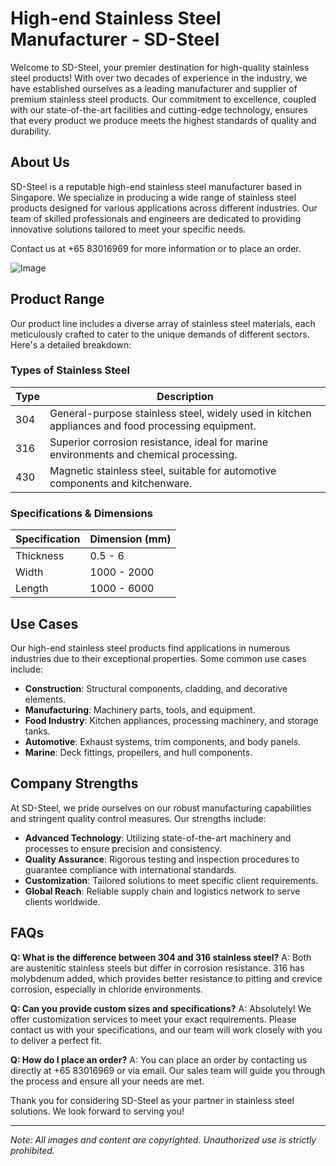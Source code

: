 # High-end Stainless Steel Manufacturer - SD-Steel

Welcome to SD-Steel, your premier destination for high-quality stainless steel products! With over two decades of experience in the industry, we have established ourselves as a leading manufacturer and supplier of premium stainless steel products. Our commitment to excellence, coupled with our state-of-the-art facilities and cutting-edge technology, ensures that every product we produce meets the highest standards of quality and durability.

## About Us

SD-Steel is a reputable high-end stainless steel manufacturer based in Singapore. We specialize in producing a wide range of stainless steel products designed for various applications across different industries. Our team of skilled professionals and engineers are dedicated to providing innovative solutions tailored to meet your specific needs. 

Contact us at +65 83016969 for more information or to place an order. 

![Image](https://github.com/user-attachments/assets/2567258e-e124-4816-932d-1809bd27ef0b)

## Product Range

Our product line includes a diverse array of stainless steel materials, each meticulously crafted to cater to the unique demands of different sectors. Here's a detailed breakdown:

### Types of Stainless Steel

| Type | Description |
|------|-------------|
| 304 | General-purpose stainless steel, widely used in kitchen appliances and food processing equipment. |
| 316 | Superior corrosion resistance, ideal for marine environments and chemical processing. |
| 430 | Magnetic stainless steel, suitable for automotive components and kitchenware. |

### Specifications & Dimensions

| Specification | Dimension (mm) |
|---------------|----------------|
| Thickness      | 0.5 - 6        |
| Width         | 1000 - 2000    |
| Length        | 1000 - 6000    |

## Use Cases

Our high-end stainless steel products find applications in numerous industries due to their exceptional properties. Some common use cases include:

- **Construction**: Structural components, cladding, and decorative elements.
- **Manufacturing**: Machinery parts, tools, and equipment.
- **Food Industry**: Kitchen appliances, processing machinery, and storage tanks.
- **Automotive**: Exhaust systems, trim components, and body panels.
- **Marine**: Deck fittings, propellers, and hull components.

## Company Strengths

At SD-Steel, we pride ourselves on our robust manufacturing capabilities and stringent quality control measures. Our strengths include:

- **Advanced Technology**: Utilizing state-of-the-art machinery and processes to ensure precision and consistency.
- **Quality Assurance**: Rigorous testing and inspection procedures to guarantee compliance with international standards.
- **Customization**: Tailored solutions to meet specific client requirements.
- **Global Reach**: Reliable supply chain and logistics network to serve clients worldwide.

## FAQs

**Q: What is the difference between 304 and 316 stainless steel?**
A: Both are austenitic stainless steels but differ in corrosion resistance. 316 has molybdenum added, which provides better resistance to pitting and crevice corrosion, especially in chloride environments.

**Q: Can you provide custom sizes and specifications?**
A: Absolutely! We offer customization services to meet your exact requirements. Please contact us with your specifications, and our team will work closely with you to deliver a perfect fit.

**Q: How do I place an order?**
A: You can place an order by contacting us directly at +65 83016969 or via email. Our sales team will guide you through the process and ensure all your needs are met.

Thank you for considering SD-Steel as your partner in stainless steel solutions. We look forward to serving you!

---

*Note: All images and content are copyrighted. Unauthorized use is strictly prohibited.*